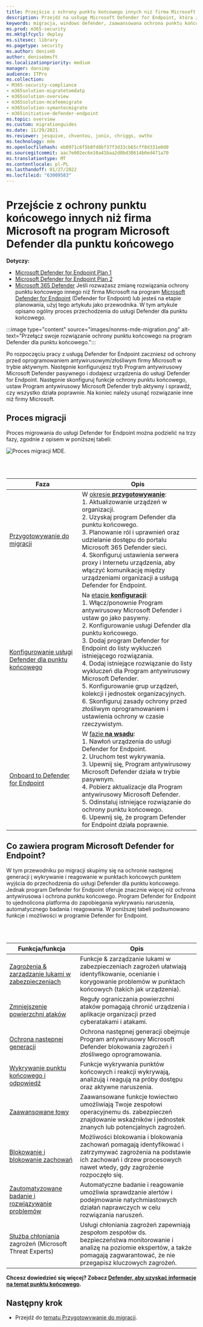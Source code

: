 ```yaml
---
title: Przejście z ochrony punktu końcowego innych niż firma Microsoft na program Microsoft Defender dla punktu końcowego
description: Przejdź na usługę Microsoft Defender for Endpoint, która zawiera Program antywirusowy Microsoft Defender rozwiązania do ochrony punktu końcowego.
keywords: migracja, windows defender, zaawansowana ochrona punktu końcowego, oprogramowanie antywirusowe, ochrona przed złośliwym oprogramowaniem, tryb pasywny, tryb aktywny
ms.prod: m365-security
ms.mktglfcycl: deploy
ms.sitesec: library
ms.pagetype: security
ms.author: deniseb
author: denisebmsft
ms.localizationpriority: medium
manager: dansimp
audience: ITPro
ms.collection:
- M365-security-compliance
- m365solution-migratetomdatp
- m365solution-overview
- m365solution-mcafeemigrate
- m365solution-symantecmigrate
- m365initiative-defender-endpoint
ms.topic: overview
ms.custom: migrationguides
ms.date: 11/29/2021
ms.reviewer: jesquive, chventou, jonix, chriggs, owtho
ms.technology: mde
ms.openlocfilehash: eb0971c6f5b8fd8bf37f3d33cb65cff8d331e0d0
ms.sourcegitcommit: aac7e002ec6e10a41baa2d0bd38614b0ed471a70
ms.translationtype: MT
ms.contentlocale: pl-PL
ms.lasthandoff: 01/27/2022
ms.locfileid: "63009583"
---
```

# <a name="make-the-switch-from-non-microsoft-endpoint-protection-to-microsoft-defender-for-endpoint"></a>Przejście z ochrony punktu końcowego innych niż firma Microsoft na program Microsoft Defender dla punktu końcowego

**Dotyczy:**
- [Microsoft Defender for Endpoint Plan 1](https://go.microsoft.com/fwlink/?linkid=2154037)
- [Microsoft Defender for Endpoint Plan 2](https://go.microsoft.com/fwlink/?linkid=2154037)
- [Microsoft 365 Defender](https://go.microsoft.com/fwlink/?linkid=2118804) Jeśli rozważasz zmianę rozwiązania ochrony punktu końcowego innego niż firma Microsoft na program [Microsoft Defender for Endpoint](microsoft-defender-endpoint.md) (Defender for Endpoint) lub jesteś na etapie planowania, użyj tego artykułu jako przewodnika. W tym artykule opisano ogólny proces przechodzenia do usługi Defender dla punktu końcowego.

:::image type="content" source="images/nonms-mde-migration.png" alt-text="Przełącz swoje rozwiązanie ochrony punktu końcowego na program Defender dla punktu końcowego.":::

Po rozpoczęciu pracy z usługą Defender for Endpoint zaczniesz od ochrony przed oprogramowaniem antywirusowym/złośliwym firmy Microsoft w trybie aktywnym. Następnie konfigurujesz tryb Program antywirusowy Microsoft Defender pasywnego i dodajesz urządzenia do usługi Defender for Endpoint. Następnie skonfiguruj funkcje ochrony punktu końcowego, ustaw Program antywirusowy Microsoft Defender tryb aktywny i sprawdź, czy wszystko działa poprawnie. Na koniec należy usunąć rozwiązanie inne niż firmy Microsoft.

## <a name="the-migration-process"></a>Proces migracji

Proces migrowania do usługi Defender for Endpoint można podzielić na trzy fazy, zgodnie z opisem w poniższej tabeli:

![Proces migracji MDE.](images/phase-diagrams/migration-phases.png)

<br/><br/>

|Faza|Opis|
|--|--|
|[Przygotowywanie do migracji](switch-to-mde-phase-1.md)|W [okresie **przygotowywanie**](switch-to-mde-phase-1.md): <br/>1. Aktualizowanie urządzeń w organizacji.<br/>2. Uzyskaj program Defender dla punktu końcowego.<br/>3. Planowanie ról i uprawnień oraz udzielanie dostępu do portalu Microsoft 365 Defender sieci.<br/>4. Skonfiguruj ustawienia serwera proxy i Internetu urządzenia, aby włączyć komunikację między urządzeniami organizacji a usługą Defender for Endpoint. |
|[Konfigurowanie usługi Defender dla punktu końcowego](switch-to-mde-phase-2.md)|Na [etapie **konfiguracji**](switch-to-mde-phase-2.md): <br/>1. Włącz/ponownie Program antywirusowy Microsoft Defender i ustaw go jako pasywny.<br/>2. Konfigurowanie usługi Defender dla punktu końcowego.<br/>3. Dodaj program Defender for Endpoint do listy wykluczeń istniejącego rozwiązania.<br/>4. Dodaj istniejące rozwiązanie do listy wykluczeń dla Program antywirusowy Microsoft Defender.<br/>5. Konfigurowanie grup urządzeń, kolekcji i jednostek organizacyjnych.<br/>6. Skonfiguruj zasady ochrony przed złośliwym oprogramowaniem i ustawienia ochrony w czasie rzeczywistym.|
|[Onboard to Defender for Endpoint](switch-to-mde-phase-3.md)|W [fazie **na wsadu**](switch-to-mde-phase-3.md): <br/>1. Nawłoń urządzenia do usługi Defender for Endpoint.<br/>2. Uruchom test wykrywania.<br/>3. Upewnij się, Program antywirusowy Microsoft Defender działa w trybie pasywnym.<br/>4. Pobierz aktualizacje dla Program antywirusowy Microsoft Defender.<br/>5. Odinstaluj istniejące rozwiązanie do ochrony punktu końcowego.<br/>6. Upewnij się, że program Defender for Endpoint działa poprawnie.|

## <a name="whats-included-in-microsoft-defender-for-endpoint"></a>Co zawiera program Microsoft Defender for Endpoint?

W tym przewodniku po migracji skupimy [](microsoft-defender-antivirus-in-windows-10.md) się na ochronie następnej generacji [i](overview-endpoint-detection-response.md) wykrywanie i reagowanie w punktach końcowych punktem wyjścia do przechodzenia do usługi Defender dla punktu końcowego. Jednak program Defender for Endpoint oferuje znacznie więcej niż ochrona antywirusowa i ochrona punktu końcowego. Program Defender for Endpoint to ujednolicona platforma do zapobiegania wykrywaniu naruszenia, automatycznego badania i reagowania. W poniższej tabeli podsumowano funkcje i możliwości w programie Defender for Endpoint.

<br/><br/>

|Funkcja/funkcja|Opis|
|---|---|
|[Zagrożenia & zarządzanie lukami w zabezpieczeniach](next-gen-threat-and-vuln-mgt.md)|Funkcje & zarządzanie lukami w zabezpieczeniach zagrożeń ułatwiają identyfikowanie, ocenianie i korygowanie problemów w punktach końcowych (takich jak urządzenia).|
|[Zmniejszenie powierzchni ataków](overview-attack-surface-reduction.md)|Reguły ograniczania powierzchni ataków pomagają chronić urządzenia i aplikacje organizacji przed cyberatakami i atakami.|
|[Ochrona następnej generacji](microsoft-defender-antivirus-in-windows-10.md)|Ochrona następnej generacji obejmuje Program antywirusowy Microsoft Defender blokowania zagrożeń i złośliwego oprogramowania.|
|[Wykrywanie punktu końcowego i odpowiedź](overview-endpoint-detection-response.md)|Funkcje wykrywania punktów końcowych i reakcji wykrywają, analizują i reagują na próby dostępu oraz aktywne naruszenia.|
|[Zaawansowane łowy](advanced-hunting-overview.md)|Zaawansowane funkcje łowiectwo umożliwiają Twoje zespołowi operacyjnemu ds. zabezpieczeń znajdowanie wskaźników i jednostek znanych lub potencjalnych zagrożeń.|
|[Blokowanie i blokowanie zachowań](behavioral-blocking-containment.md)|Możliwości blokowania i blokowania zachowań pomagają identyfikować i zatrzymywać zagrożenia na podstawie ich zachowań i drzew procesowych nawet wtedy, gdy zagrożenie rozpoczęło się.|
|[Zautomatyzowane badanie i rozwiązywanie problemów](automated-investigations.md)|Automatyczne badanie i reagowanie umożliwia sprawdzanie alertów i podejmowanie natychmiastowych działań naprawczych w celu rozwiązania naruszeń.|
|[Służba chłoniania](microsoft-threat-experts.md) zagrożeń (Microsoft Threat Experts)|Usługi chłoniania zagrożeń zapewniają zespołom zespołów ds. bezpieczeństwa monitorowanie i analizę na poziomie ekspertów, a także pomagają zagwarantować, że nie przegapisz kluczowych zagrożeń.|

**Chcesz dowiedzieć się więcej? Zobacz [Defender, aby uzyskać informacje na temat punktu końcowego](microsoft-defender-endpoint.md).**

## <a name="next-step"></a>Następny krok

- Przejdź do [tematu Przygotowywanie do migracji](switch-to-mde-phase-1.md).
